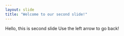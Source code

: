 ```yaml
---
layout: slide
title: "Welcome to our second slide!"
---
```

Hello, this is second slide
Use the left arrow to go back!
